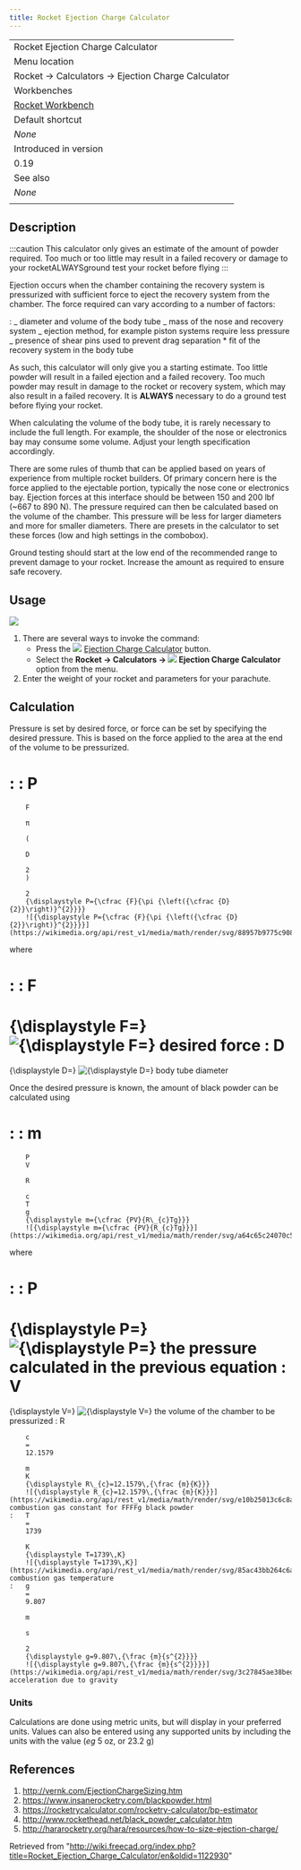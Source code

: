 ```yaml
---
title: Rocket Ejection Charge Calculator
---
```


|                                                          |
| -------------------------------------------------------- |
| Rocket Ejection Charge Calculator                        |
| Menu location                                            |
| Rocket → Calculators → Ejection Charge Calculator        |
| Workbenches                                              |
| [Rocket Workbench](/Rocket_Workbench "Rocket Workbench") |
| Default shortcut                                         |
| _None_                                                   |
| Introduced in version                                    |
| 0.19                                                     |
| See also                                                 |
| _None_                                                   |
|                                                          |

## Description

:::caution
This calculator only gives an estimate of the amount of powder required. Too much or too little may result in a failed recovery or damage to your rocketALWAYSground test your rocket before flying
:::

Ejection occurs when the chamber containing the recovery system is pressurized with sufficient force to eject the recovery system from the chamber. The force required can vary according to a number of factors:

: _ diameter and volume of the body tube
_ mass of the nose and recovery system
_ ejection method, for example piston systems require less pressure
_ presence of shear pins used to prevent drag separation \* fit of the recovery system in the body tube

As such, this calculator will only give you a starting estimate. Too little powder will result in a failed ejection and a failed recovery. Too much powder may result in damage to the rocket or recovery system, which may also result in a failed recovery. It is **ALWAYS** necessary to do a ground test before flying your rocket.

When calculating the volume of the body tube, it is rarely necessary to include the full length. For example, the shoulder of the nose or electronics bay may consume some volume. Adjust your length specification accordingly.

There are some rules of thumb that can be applied based on years of experience from multiple rocket builders. Of primary concern here is the force applied to the ejectable portion, typically the nose cone or electronics bay. Ejection forces at this interface should be between 150 and 200 lbf (~667 to 890 N). The pressure required can then be calculated based on the volume of the chamber. This pressure will be less for larger diameters and more for smaller diameters. There are presets in the calculator to set these forces (low and high settings in the combobox).

Ground testing should start at the low end of the recommended range to prevent damage to your rocket. Increase the amount as required to ensure safe recovery.

## Usage

![](/src/assets/images/Calc_ejection_charge.png)

1. There are several ways to invoke the command:
   - Press the ![](/src/assets/images/Rocket_Calculator.svg) [Ejection Charge Calculator](/Rocket_Ejection_Charge_Calculator "Rocket Ejection Charge Calculator") button.
   - Select the **Rocket → Calculators → ![](/src/assets/images/Rocket_Calculator.svg) Ejection Charge Calculator** option from the menu.
2. Enter the weight of your rocket and parameters for your parachute.

## Calculation

Pressure is set by desired force, or force can be set by specifying the desired pressure. This is based on the force applied to the area at the end of the volume to be pressurized.

: : P
=

        F

        π

        (

        D

        2
        )

        2
        {\displaystyle P={\cfrac {F}{\pi {\left({\cfrac {D}{2}}\right)}^{2}}}}
        ![{\displaystyle P={\cfrac {F}{\pi {\left({\cfrac {D}{2}}\right)}^{2}}}}](https://wikimedia.org/api/rest_v1/media/math/render/svg/88957b9775c9088998c81e1298daef6ffb31bf78)

where

: : F
=
{\displaystyle F=}
![{\displaystyle F=}](https://wikimedia.org/api/rest_v1/media/math/render/svg/678aa813d234f6d5a404f8e20add27a8dcf2834b) desired force
: D
=
{\displaystyle D=}
![{\displaystyle D=}](https://wikimedia.org/api/rest_v1/media/math/render/svg/46fb38bc4118286d56c5abb752508569fe376931) body tube diameter

Once the desired pressure is known, the amount of black powder can be calculated using

: : m
=

        P
        V

        R

        c
        T
        g
        {\displaystyle m={\cfrac {PV}{R\_{c}Tg}}}
        ![{\displaystyle m={\cfrac {PV}{R_{c}Tg}}}](https://wikimedia.org/api/rest_v1/media/math/render/svg/a64c65c24070c50c3541fc4db64a27a73fea7d56)

where

: : P
=
{\displaystyle P=}
![{\displaystyle P=}](https://wikimedia.org/api/rest_v1/media/math/render/svg/a4db3adef01611d5cea6a0961ec02a8f1f867a15) the pressure calculated in the previous equation
: V
=
{\displaystyle V=}
![{\displaystyle V=}](https://wikimedia.org/api/rest_v1/media/math/render/svg/d8af5bb3e96708a768e3558e74ffc41d1f322486) the volume of the chamber to be pressurized
: R

        c
        =
        12.1579

        m
        K
        {\displaystyle R\_{c}=12.1579\,{\frac {m}{K}}}
        ![{\displaystyle R_{c}=12.1579\,{\frac {m}{K}}}](https://wikimedia.org/api/rest_v1/media/math/render/svg/e10b25013c6c8a77bad22f6fe657699f548ed14d), combustion gas constant for FFFFg black powder
    :   T
        =
        1739

        K
        {\displaystyle T=1739\,K}
        ![{\displaystyle T=1739\,K}](https://wikimedia.org/api/rest_v1/media/math/render/svg/85ac43bb264c6a3fae40dac4420bfb49f4285344), combustion gas temperature
    :   g
        =
        9.807

        m

        s

        2
        {\displaystyle g=9.807\,{\frac {m}{s^{2}}}}
        ![{\displaystyle g=9.807\,{\frac {m}{s^{2}}}}](https://wikimedia.org/api/rest_v1/media/math/render/svg/3c27845ae38beda438caf094d339fd6e437d84eb), acceleration due to gravity

### Units

Calculations are done using metric units, but will display in your preferred units. Values can also be entered using any supported units by including the units with the value (_eg_ 5 oz, or 23.2 g)

## References

1. <http://vernk.com/EjectionChargeSizing.htm>
2. <https://www.insanerocketry.com/blackpowder.html>
3. <https://rocketrycalculator.com/rocketry-calculator/bp-estimator>
4. <http://www.rockethead.net/black_powder_calculator.htm>
5. <http://hararocketry.org/hara/resources/how-to-size-ejection-charge/>

Retrieved from "<http://wiki.freecad.org/index.php?title=Rocket_Ejection_Charge_Calculator/en&oldid=1122930>"
